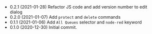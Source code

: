 - 0.2.1 (2021-01-28) Refactor JS code and add version number to edit dialog
- 0.2.0 (2021-01-07) Add `protect` and `delete` commands
- 0.1.1 (2021-01-06) Add `All Queues` selector and `node-red` keyword
- 0.1.0 (2020-12-30) Initial commit.